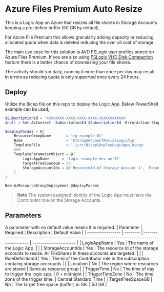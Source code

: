 # Azure Files Premium Auto Resize
This is a Logic App on Azure that resizes all file shares in Storage Accounts keeping a pre-define buffer (50 GB by default).

For Azure File Premium this allows granularly adding capacity or reducing allocated quota when data is deleted reducing the over all cost of storage.

The main use case for this solution is AVD FSLogix user profiles stored on Azure Files Premium. If you are also using [FSLogix VHD Disk Compaction](https://learn.microsoft.com/en-us/fslogix/concepts-vhd-disk-compaction) feature there is a better chance of downsizing your file shares.

The activity should run daily, running it more than once per day may result in errors as reducing quota is only supported once every 24 hours.

## Deploy
Utilize the Bicep file on this repo to deploy the Logic App. Below PowerShell example can be used,
```PowerShell
$SubscriptionId = 'XXXXXXXX-XXXX-XXXX-XXXX-XXXXXXXXXXXX'
$null = Set-AzContext -SubscriptionId $SubscriptionId -ErrorAction Stop

$deployParams = @{
    ResourceGroupName       = 'rg-example-01'
    Name                    = 'StorageAccountResizeLogicApp'
    TemplateFile            = '.\src\Bicep\DeployLogicApp.bicep'
    ###
    TemplateParameterObject = @{
        LogicAppName      = 'logic-example-dev-we-01'
        TargetFreeSpaceGB = 50
        StorageAccountIds = @('ResourceId of Storage Account 1', 'ResourceId of Storage Account 2') # The system assigned identity of the Logic App must have the Contributor role on the Storage Accounts.
    }
}

New-AzResourceGroupDeployment @deployParams
```

> **Note** The system assigned identity of the Logic App must have the Contributor role on the Storage Accounts.

## Parameters
A parameter with no default value means it is required.
| Parameter         | Required | Description                                                                                       | Default Value          |
| ----------------- | -------- | ------------------------------------------------------------------------------------------------- | ---------------------- |
| LogicAppName      | Yes      | The name of the Logic App.                                                                        |                        |
| StorageAccountIds | Yes      | The resource Id of the storage accounts to resize. All FileShares in these accounts are targeted. |                        |
| RoleDefinitionId  | Yes      | The Id of the Contributor role in the subscription containg storage acccounts                     |                        |
| Location          | No       | The region where resources are stored                                                             | Same as resource group |
| TriggerTime       | No       | The time of day to trigger the logic app.                                                         | 0 = midnight           |
| TriggerTimeZone   | No       | The time zone of the trigger time.                                                                | Central Standard Time  |
| TargetFreeSpaceGB | No       | The target free space (buffer) in GB.                                                             | 50 GB                  |


